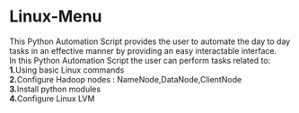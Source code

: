 # Linux-Menu
This Python Automation Script provides the user to automate the day to day tasks in an effective manner by providing an easy interactable interface.
<br>In this Python Automation Script the user can perform tasks related to:
<br><b>1.</b>Using basic Linux commands
<br><b>2.</b>Configure Hadoop nodes : NameNode,DataNode,ClientNode
<br><b>3.</b>Install python modules
<br><b>4.</b>Configure Linux LVM
